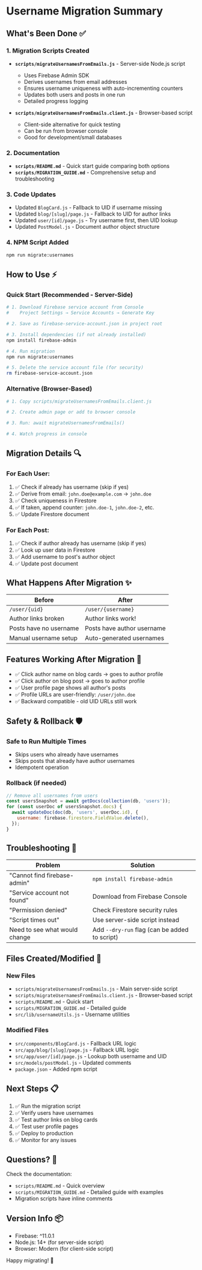 # Username Migration Summary

## What's Been Done ✅

### 1. **Migration Scripts Created**
- **`scripts/migrateUsernamesFromEmails.js`** - Server-side Node.js script
  - Uses Firebase Admin SDK
  - Derives usernames from email addresses
  - Ensures username uniqueness with auto-incrementing counters
  - Updates both users and posts in one run
  - Detailed progress logging

- **`scripts/migrateUsernamesFromEmails.client.js`** - Browser-based script
  - Client-side alternative for quick testing
  - Can be run from browser console
  - Good for development/small databases

### 2. **Documentation**
- **`scripts/README.md`** - Quick start guide comparing both options
- **`scripts/MIGRATION_GUIDE.md`** - Comprehensive setup and troubleshooting

### 3. **Code Updates**
- Updated `BlogCard.js` - Fallback to UID if username missing
- Updated `blog/[slug]/page.js` - Fallback to UID for author links
- Updated `user/[id]/page.js` - Try username first, then UID lookup
- Updated `PostModel.js` - Document author object structure

### 4. **NPM Script Added**
```bash
npm run migrate:usernames
```

## How to Use ⚡

### Quick Start (Recommended - Server-Side)

```bash
# 1. Download Firebase service account from Console
#    Project Settings → Service Accounts → Generate Key

# 2. Save as firebase-service-account.json in project root

# 3. Install dependencies (if not already installed)
npm install firebase-admin

# 4. Run migration
npm run migrate:usernames

# 5. Delete the service account file (for security)
rm firebase-service-account.json
```

### Alternative (Browser-Based)

```bash
# 1. Copy scripts/migrateUsernamesFromEmails.client.js

# 2. Create admin page or add to browser console

# 3. Run: await migrateUsernamesFromEmails()

# 4. Watch progress in console
```

## Migration Details 🔍

### For Each User:
1. ✅ Check if already has username (skip if yes)
2. ✅ Derive from email: `john.doe@example.com` → `john.doe`
3. ✅ Check uniqueness in Firestore
4. ✅ If taken, append counter: `john.doe-1`, `john.doe-2`, etc.
5. ✅ Update Firestore document

### For Each Post:
1. ✅ Check if author already has username (skip if yes)
2. ✅ Look up user data in Firestore
3. ✅ Add username to post's author object
4. ✅ Update post document

## What Happens After Migration ✨

| Before | After |
|--------|-------|
| `/user/{uid}` | `/user/{username}` |
| Author links broken | Author links work! |
| Posts have no username | Posts have author username |
| Manual username setup | Auto-generated usernames |

## Features Working After Migration 🎯

- ✅ Click author name on blog cards → goes to author profile
- ✅ Click author on blog post → goes to author profile  
- ✅ User profile page shows all author's posts
- ✅ Profile URLs are user-friendly: `/user/john.doe`
- ✅ Backward compatible - old UID URLs still work

## Safety & Rollback 🛡️

### Safe to Run Multiple Times
- Skips users who already have usernames
- Skips posts that already have author usernames
- Idempotent operation

### Rollback (if needed)
```javascript
// Remove all usernames from users
const usersSnapshot = await getDocs(collection(db, 'users'));
for (const userDoc of usersSnapshot.docs) {
  await updateDoc(doc(db, 'users', userDoc.id), {
    username: firebase.firestore.FieldValue.delete(),
  });
}
```

## Troubleshooting 🔧

| Problem | Solution |
|---------|----------|
| "Cannot find firebase-admin" | `npm install firebase-admin` |
| "Service account not found" | Download from Firebase Console |
| "Permission denied" | Check Firestore security rules |
| "Script times out" | Use server-side script instead |
| Need to see what would change | Add `--dry-run` flag (can be added to script) |

## Files Created/Modified 📁

### New Files
- `scripts/migrateUsernamesFromEmails.js` - Main server-side script
- `scripts/migrateUsernamesFromEmails.client.js` - Browser-based script
- `scripts/README.md` - Quick start
- `scripts/MIGRATION_GUIDE.md` - Detailed guide
- `src/lib/usernameUtils.js` - Username utilities

### Modified Files
- `src/components/BlogCard.js` - Fallback URL logic
- `src/app/blog/[slug]/page.js` - Fallback URL logic
- `src/app/user/[id]/page.js` - Lookup both username and UID
- `src/models/postModel.js` - Updated comments
- `package.json` - Added npm script

## Next Steps 📋

1. ✅ Run the migration script
2. ✅ Verify users have usernames
3. ✅ Test author links on blog cards
4. ✅ Test user profile pages
5. ✅ Deploy to production
6. ✅ Monitor for any issues

## Questions? 💬

Check the documentation:
- `scripts/README.md` - Quick overview
- `scripts/MIGRATION_GUIDE.md` - Detailed guide with examples
- Migration scripts have inline comments

## Version Info 📦

- Firebase: ^11.0.1
- Node.js: 14+ (for server-side script)
- Browser: Modern (for client-side script)

Happy migrating! 🚀
